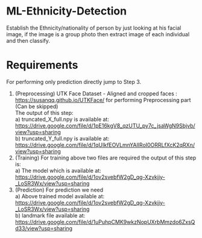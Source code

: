# ML-Ethnicity-Detection
Establish the Ethnicity/nationality of person by just looking at his facial image, if the image is a group photo then extract image of each individual and then classify.
# Requirements
For performing only prediction directly jump to Step 3.
1. (Preprocessing) UTK Face Dataset - Aligned and cropped faces : https://susanqq.github.io/UTKFace/ for performing Preprocessing part (Can be skipped)
<br>The output of this step:<br>
a) truncated_X_full.npy is available at:<br> https://drive.google.com/file/d/1pE16kgV8_qzUTU_py7c_jsaWgN9Sbjvb/view?usp=sharing<br>
b) truncated_Y_full.npy is available at:<br> https://drive.google.com/file/d/1qUIkfEOVLmnYAlIRoI0ORRLfXcK2qRXn/view?usp=sharing
2. (Training) For training above two files are required the output of this step is: <br>
a) The model which is available at:<br> https://drive.google.com/file/d/1ov2svebfW2gD_qg-Xzvkjjy-_LoSR3Wx/view?usp=sharing
3. (Prediction) For prediction we need <br>
a) Above trained model available at:<br> https://drive.google.com/file/d/1ov2svebfW2gD_qg-Xzvkjjy-_LoSR3Wx/view?usp=sharing <br>
b) landmark file available at:<br> https://drive.google.com/file/d/1uPuhpCMK9wkzNopUXrbMmzdo6ZxsQd33/view?usp=sharing <br>
